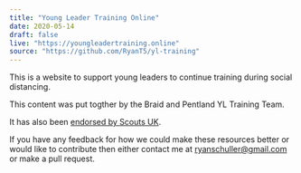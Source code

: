 ```yaml
---
title: "Young Leader Training Online"
date: 2020-05-14
draft: false
live: "https://youngleadertraining.online"
source: "https://github.com/RyanT5/yl-training"
---
```


This is a website to support young leaders to continue training during social distancing.

This content was put togther by the Braid and Pentland YL Training Team.

It has also been [endorsed by Scouts UK](https://www.scouts.org.uk/volunteers/running-your-section/running-an-explorer-unit/explorer-socially-distanced-activities/).

If you have any feedback for how we could make these resources better or would like to contribute then either contact me at [ryanschuller@gmail.com](mailto:ryanschuller@gmail.com) or make a pull request.
